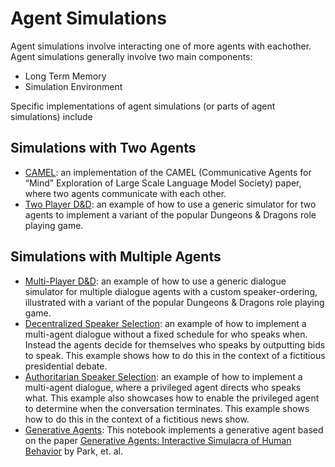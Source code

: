 # Agent Simulations

Agent simulations involve interacting one of more agents with eachother.
Agent simulations generally involve two main components:

- Long Term Memory
- Simulation Environment

Specific implementations of agent simulations (or parts of agent simulations) include

## Simulations with Two Agents
- [CAMEL](agent_simulations/camel_role_playing.ipynb): an implementation of the CAMEL (Communicative Agents for “Mind” Exploration of Large Scale Language Model Society) paper, where two agents communicate with each other.
- [Two Player D&D](agent_simulations/two_player_dnd.ipynb): an example of how to use a generic simulator for two agents to implement a variant of the popular Dungeons & Dragons role playing game.

## Simulations with Multiple Agents
- [Multi-Player D&D](agent_simulations/multi_player_dnd.ipynb): an example of how to use a generic dialogue simulator for multiple dialogue agents with a custom speaker-ordering, illustrated with a variant of the popular Dungeons & Dragons role playing game.
- [Decentralized Speaker Selection](agent_simulations/multiagent_bidding.ipynb): an example of how to implement a multi-agent dialogue without a fixed schedule for who speaks when. Instead the agents decide for themselves who speaks by outputting bids to speak. This example shows how to do this in the context of a fictitious presidential debate.
- [Authoritarian Speaker Selection](agent_simulations/multiagent_authoritarian.ipynb): an example of how to implement a multi-agent dialogue, where a privileged agent directs who speaks what. This example also showcases how to enable the privileged agent to determine when the conversation terminates. This example shows how to do this in the context of a fictitious news show.
- [Generative Agents](agent_simulations/characters.ipynb): This notebook implements a generative agent based on the paper [Generative Agents: Interactive Simulacra of Human Behavior](https://arxiv.org/abs/2304.03442) by Park, et. al.
